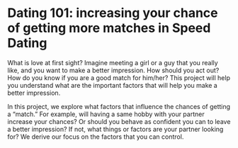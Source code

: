 # Dating 101: increasing your chance of getting more matches in Speed Dating

What is love at first sight? Imagine meeting a girl or a guy that you really like, and you want to make a better impression. How should you act out? How do you know if you are a good match for him/her? This project will help you understand what are the important factors that will help you make a better impression.

In this project, we explore what factors that influence the chances of getting a “match.” For example, will having a same hobby with your partner increase your chances? Or should you behave as confident you can to leave a better impression? If not, what things or factors are your partner looking for? We derive our focus on the factors that you can control.
